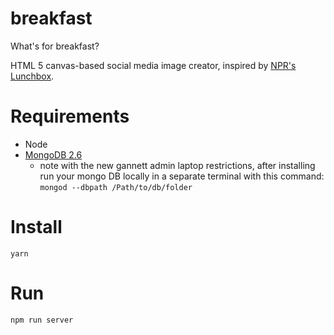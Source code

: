 # breakfast
What's for breakfast?

HTML 5 canvas-based social media image creator, inspired by [NPR's Lunchbox](https://github.com/nprapps/lunchbox).

# Requirements
* Node
* [MongoDB 2.6](https://docs.mongodb.com/v2.6/tutorial/install-mongodb-on-os-x/)
  * note with the new gannett admin laptop restrictions, after installing run your mongo DB locally in a separate terminal with this command: `mongod --dbpath /Path/to/db/folder`

# Install
`yarn`

# Run
`npm run server`
